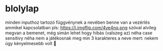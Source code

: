 # blolylap

minden inputhoz tartozó függvénynek a nevében benne van a vezérlés ammikel kapcsolatban
pls: https://i.imgflip.com/4ve4nq.png 
szóval alvileg megvan a bemenet, még simán lehet hogy hibás (valszeg az)
néha case sensitivy néha nem
a játékosnak meg min 3 karakteres a neve mert: nekem úgy kényelmesebb volt 💅
